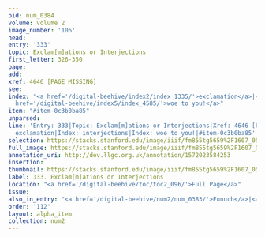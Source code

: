 ```yaml
---
pid: num_0384
volume: Volume 2
image_number: '106'
head: 
entry: '333'
topic: Exclam[m]ations or Interjections
first_letter: 326-350
page: 
add: 
xref: 4646 [PAGE_MISSING]
see: 
index: "<a href='/digital-beehive/index2/index_1335/'>exclamation</a>|<a href='/digital-beehive/index3/index_2075/'>interjections</a>|<a
  href='/digital-beehive/index5/index_4585/'>woe to you!</a>"
item: "#item-0c3b0ba85"
unparsed: 
line: 'Entry: 333|Topic: Exclam[m]ations or Interjections|Xref: 4646 [PAGE_MISSING]|Index:
  exclamation|Index: interjections|Index: woe to you!|#item-0c3b0ba85'
selection: https://stacks.stanford.edu/image/iiif/fm855tg5659%2F1607_0573/851,2710,2905,364/full/0/default.jpg
full_image: https://stacks.stanford.edu/image/iiif/fm855tg5659%2F1607_0573/full/full/0/default.jpg
annotation_uri: http://dev.llgc.org.uk/annotation/1572023584253
insertion: 
thumbnail: https://stacks.stanford.edu/image/iiif/fm855tg5659%2F1607_0573/851,2710,600,180/250,/0/default.jpg
label: 333. Exclam[m]ations or Interjections
location: "<a href='/digital-beehive/toc/toc2_096/'>Full Page</a>"
issue: 
also_in_entry: "<a href='/digital-beehive/num2/num_0383/'>Eunuch</a>|<a href='/digital-beehive/num2/num_0385/'>Pray</a>"
order: '112'
layout: alpha_item
collection: num2
---
```

